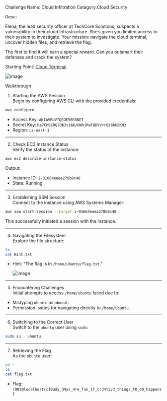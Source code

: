 

Challenge Name:  Cloud Infiltration
Catagory:Cloud Security

Desc:

Elena, the lead security officer at TechCore Solutions, suspects a vulnerability in their cloud infrastructure. She’s given you limited access to their system to investigate. Your mission: navigate the cloud terminal, uncover hidden files, and retrieve the flag.

The first to find it will earn a special reward. Can you outsmart their defenses and crack the system?

Starting Point: [Cloud Terminal](https://insanecloud.s3.us-east-1.amazonaws.com/aws.html)



![image](https://github.com/user-attachments/assets/b8296b6e-82b5-4942-8dae-5f6980b8973c)


 Walkthrough

 1. Starting the AWS Session  
Begin by configuring AWS CLI with the provided credentials:
```bash
aws configure
```
- Access Key: `AKIAVRUVTQEOE56R3NET`
- Secret Key: `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`
- Region: `us-east-1`

---

 2. Check EC2 Instance Status  
Verify the status of the instance:
```bash
aws ec2 describe-instance-status
```
Output:
- Instance ID: `i-01664eeea278b8c48`
- State: Running

---

 3. Establishing SSM Session  
Connect to the instance using AWS Systems Manager:
```bash
aws ssm start-session --target i-01664eeea278b8c48
```
This successfully initiated a session with the instance.

---

 4. Navigating the Filesystem  
Explore the file structure:
```bash
ls
cat Hint.txt
```
- Hint: "The flag is in `/home/ubuntu/flag.txt`."

  ![image](https://github.com/user-attachments/assets/007d8cae-1597-4ca0-83fb-534846321164)


---

 5. Encountering Challenges  
Initial attempts to access `/home/ubuntu` failed due to:
- Mistyping `ubuntu` as `ubunut`.
- Permission issues for navigating directly to `/home/ubuntu`.

---

 6. Switching to the Correct User  
Switch to the `ubuntu` user using `sudo`:
```bash
sudo su - ubuntu
```


---

 7. Retrieving the Flag  
As the `ubuntu` user:
```bash
cd ~
ls
cat flag.txt
```
- Flag: `r00t@localhost{c10udy_d4ys_4re_fun_1f_cr34tiv3_th1ngs_t0_d0_happens}`
